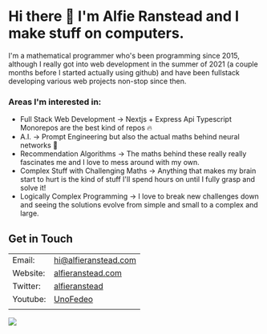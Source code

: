 # Hi there 👋 I'm **Alfie Ranstead** and I make stuff on computers.

I'm a mathematical programmer who's been programming since 2015, although I really got into web development in the summer of 2021 (a couple months before I started actually using github) and have been fullstack developing various web projects non-stop since then. 

### Areas I'm interested in:
 - Full Stack Web Development -> Nextjs + Express Api Typescript Monorepos are the best kind of repos 🔥
 - A.I. -> Prompt Engineering but also the actual maths behind neural networks 🤖
 - Recommendation Algorithms -> The maths behind these really really fascinates me and I love to mess around with my own.
 - Complex Stuff with Challenging Maths -> Anything that makes my brain start to hurt is the kind of stuff I'll spend hours on until I fully grasp and solve it!
 - Logically Complex Programming -> I love to break new challenges down and seeing the solutions evolve from simple and small to a complex and large.

## Get in Touch
| | |
|---|---|
| Email: | [hi@alfieranstead.com](mailto:hi@alfieranstead.com) |
| Website: | [alfieranstead.com](https://alfieranstead.com) |
| Twitter: | [alfieranstead](https://twitter.com/alfieranstead) |
| Youtube: | [UnoFedeo](https://youtube.com/c/unofedeo) |
| | |

![](https://komarev.com/ghpvc/?username=AlfieRan)
